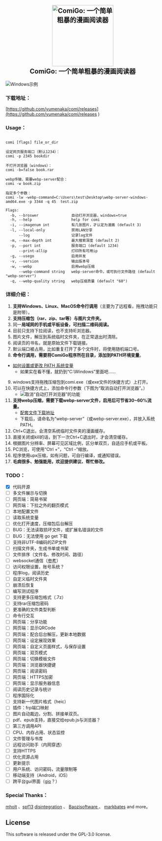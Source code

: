 <h2 align="center">
  <img src="https://raw.githubusercontent.com/yumenaka/comi/master/icon.ico" alt="ComiGo: 一个简单粗暴的漫画阅读器" width="200">
  <br>ComiGo: 一个简单粗暴的漫画阅读器<br>
</h2>

![Windows示例](https://www.yumenaka.net/wp-content/uploads/2020/08/sample.gif "Windows示例")  

### 下载地址：

[https://github.com/yumenaka/comi/releases](https://github.com/yumenaka/comi/releases ) 

### Usage：
```

comi [flags] file_or_dir

设定网页服务端口（默认1234）：
comi -p 2345 bookdir

不打开浏览器（windows）：
comi -b=false book.rar

webp传输，需要webp-server配合：
comi -w book.zip

指定多个参数：
comi -lw -webp-command=C:\Users\test\Desktop\webp-server-windows-amd64.exe -p 3344 -q 45  test.zip

Flags:
  -b, --broswer               自动打开浏览器，windows=true
  -h, --help                  help for comi
  -i, --imagenum int          有几张图片，才认定为漫画 (default 3)
  -l, --local-only            禁用LAN分享
      --log                   记录log文件
  -m, --max-depth int         最大搜索深度 (default 2)
  -p, --port int              服务端口 (default 1234)
      --print-allip           打印所有可用ip
  -g, --usego                 启用并发
  -v, --version               输出版本号
  -w, --webp                  启用webp压缩
      --webp-command string   webp-server命令，或可执行文件路径 (default "webp-server")
  -q, --webp-quality string   webp压缩质量 (default "60")

```


### 详细介绍：
1. **支持Windows、Linux、MacOS命令行调用**（主要为了远程看，拖拽功能只是附带）。
2. **支持压缩包（rar、zip、tar等）与图片文件夹。**
3. 同一**局域网的手机或平板设备，可扫描二维码阅读。**  
4. 目前只支持下拉阅读，也不支持IE浏览器。
5. 图片文件，解压到系统临时文件夹，在正常退出时清除。
6. 阅读页的书名，就是原始文件下载链接。  
7. 默认端口被占用，比如重复打开了多个文件时，将使用随机端口号。  
8. **命令行调用，需要将ComiGo程序所在目录，添加到PATH环境变量**。  
- [如何设置或更改 PATH 系统变量](https://www.java.com/zh_CN/download/help/path.xml)
    - 如果实在看不懂，就扔到“C:\Windows”里面吧……
9. windows支持拖拽压缩包到comi.exe（或exe文件的快捷方式）上打开。  
10. 可以在快捷方式上，添加命令行参数（下图为“取消自动打开浏览器”。）
    - ![取消“自动打开浏览器”的功能](https://www.yumenaka.net/wp-content/uploads/2020/08/tips1.png "取消自动打开浏览器的功能")
11. **支持webp压缩，需要下载webp-server文件，启用后可节省30~60%流量。**
     - [配套文件下载地址](https://github.com/webp-sh/webp_server_go/releases/latest)
     - 下载后，请命名为“webp-server”（或webp-server.exe），并放入系统PATH。  
12. Ctrl+C退出，会清空系统临时文件夹的漫画缓存。  
13. 直接关闭或kill的话，到下一次Ctrl+C退出时，才会清空缓存。  
15. 根据图片分辨率、屏幕可见区域比例，区分单双页，自适应手机或平板。  
15. PC浏览，可使用“Ctrl +”，“Ctrl -”缩放。  
16. 程序使用upx压缩，如有问题，可自行编译，或通知错误。
17. **毛病很多、勉强能用，欢迎提供建议、帮忙修改。**  

### TODO：
- [x] 代码开源
- [ ] 多文件展示与切换
- [ ] 网页端：简易书架
- [ ] 网页端：下拉之外的翻页模式
- [ ] 本地配置文件
- [ ] 读取系统变量
- [ ] 优化打开速度，压缩包后台解压
- [ ] BUG：无法读取损坏文件，或扩展名错误的文件
- [ ] BUG：无法使用 go get 下载
- [ ] 支持非UTF-8编码的ZIP文件
- [ ] 扫描文件夹，生成书单或书架
- [ ] 文件排序（文件名、修改时间、路径）
- [ ] websocket通信（[参考](https://github.com/Unrud/remote-touchpad)）
- [ ] 访问权限设置，账号系统？
- [ ] 程序log，阅读历史
- [ ] 自定义临时文件夹
- [ ] 崩溃后恢复
- [ ] 编写测试程序
- [ ] 支持更多压缩包格式（.7z）
- [ ] 支持rar压缩包密码
- [ ] 更准确的文件类型判断
- [ ] 命令行交互
- [ ] 网页端：分享功能
- [ ] 网页端：显示QRCode
- [ ] 网页端：配合后台解压，更新本地数据
- [ ] 网页端：设定展现效果
- [ ] 网页端：自定义页面样式，与保存设置
- [ ] 网页端：双页模式
- [ ] 网页端：切换模板文件
- [ ] 网页端：浏览器快捷键
- [ ] 网页端：阅读密码
- [ ] 网页端：HTTPS加密
- [ ] 网页端：显示服务器信息
- [ ] 阅读历史记录与统计
- [ ] 程序国际化
- [ ] 支持新一代图片格式（heic）
- [ ] 插件：frp端口映射
- [ ] 图片自动裁边，分割、拼接单双页。
- [ ] pdf、epub支持，直接交给epub.js与浏览器？
- [ ] 第三方调用API
- [ ] CPU、内存占用、状态监控
- [ ] 文件管理与书库
- [ ] 远程访问助手（内网穿透）
- [ ] 支持HTTPS
- [ ] 优化资源占用
- [ ] 更新提示
- [ ] 用户系统、访问密码，流量限制等
- [ ] 移动端支持（Android，iOS）
- [ ] 跨平台gui界面（[gio](https://gioui.org/)？）

### Special Thanks：
[mholt](https://github.com/mholt)  、[spf13](https://github.com/spf13)  [disintegration](https://github.com/disintegration)   、 [Baozisoftware ](https://github.com/Baozisoftware) 、 [markbates](github.com/markbates/pkger)  and more。

## License

This software is released under the GPL-3.0 license.